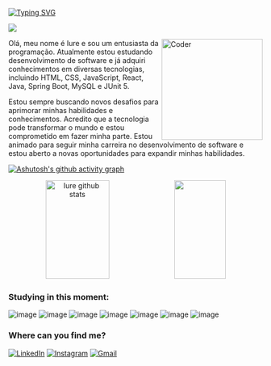 [![Typing SVG](https://readme-typing-svg.herokuapp.com/?color=000000&size=30&center=true&vCenter=true&width=1000&lines=Hello,+My+name+is+Iure;I'm+from+Brazil;I'm+a+student+Systems+Development;Be+Welcome!+:%29)](https://git.io/typing-svg)


![](https://komarev.com/ghpvc/?username=iure11&style=flat-square)

<img src="https://i.ibb.co/nRxC2v2/programming.png" min-width="250px" m ax-width="200px" width="200px" align="right" alt="Coder">
<p align="left">
  <p>Olá, meu nome é Iure e sou um entusiasta da programação. Atualmente estou estudando desenvolvimento de software e já adquiri conhecimentos em diversas tecnologias, incluindo HTML, CSS, JavaScript, React, Java, Spring Boot, MySQL e JUnit 5. </p>
  Estou sempre buscando novos desafios para aprimorar minhas habilidades e conhecimentos. Acredito que a tecnologia pode transformar o mundo e estou comprometido em fazer minha parte. Estou animado para seguir minha carreira no desenvolvimento de software e estou aberto a novas oportunidades para expandir minhas habilidades.</p>
</p>










[![Ashutosh's github activity graph](https://github-readme-activity-graph.cyclic.app/graph?username=iure11&theme=high-contrast)](https://github.com/ashutosh00710/github-readme-activity-graph)



<div align="center">  
  <img width="50%" height="195px" src="https://github-readme-stats.vercel.app/api?username=iure11&show_icons=true&count_private=true&hide_border=true&title_color=FFFFFF&icon_color=ff1a4&text_color=c9d1d9&bg_color=0d1117" alt="Iure github stats" /> 
  <img width="45%" height="195px" src="https://github-readme-stats.vercel.app/api/top-langs/?username=iure11&layout=compact&hide_border=true&title_color=FFFFFF&text_color=FFFFFF&bg_color=0d1117" />
</div>

### Studying in this moment:
![image](https://img.shields.io/badge/HTML5-E34F26?style=for-the-badge&logo=html5&logoColor=white)
![image](https://img.shields.io/badge/CSS3-1572B6?style=for-the-badge&logo=css3&logoColor=white)
![image](https://img.shields.io/badge/JavaScript-323330?style=for-the-badge&logo=javascript&logoColor=F7DF1E)
![image](https://img.shields.io/badge/React-20232A?style=for-the-badge&logo=react&logoColor=61DAFB)
![image](https://img.shields.io/badge/Java-ED8B00?style=for-the-badge&logo=java&logoColor=white)
![image](https://img.shields.io/badge/Spring-6DB33F?style=for-the-badge&logo=spring&logoColor=white)
![image](https://img.shields.io/badge/MySQL-00000F?style=for-the-badge&logo=mysql&logoColor=white)

### Where can you find me?
[![LinkedIn](https://img.shields.io/badge/linkedin-%230077B5.svg?style=for-the-badge&logo=linkedin&logoColor=white&link=https://www.linkedin.com/in/iure)](https://www.linkedin.com/in/iure)
  [![Instagram](https://img.shields.io/badge/Instagram-%23E4405F.svg?style=for-the-badge&logo=Instagram&logoColor=white&link=https://www.instagram.com/iamiure)](https://www.instagram.com/iamiure)
  [![Gmail](https://img.shields.io/badge/Gmail-D14836?style=for-the-badge&logo=gmail&logoColor=white&link=mailto:iure.oliveira@estudante.iftm.edu.br)](mailto:iure.oliveira@estudante.iftm.edu.br)


